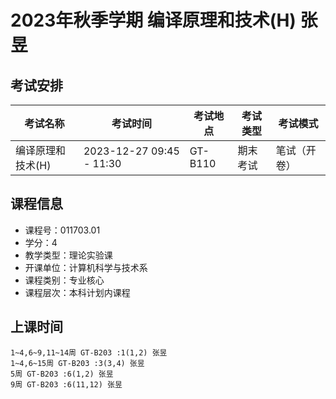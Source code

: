# 2023年秋季学期 编译原理和技术(H) 张昱




## 考试安排

| 考试名称 | 考试时间 | 考试地点 | 考试类型 | 考试模式 |
| -------- | -------- | -------- | -------- | -------- |
| 编译原理和技术(H) | 2023-12-27 09:45 - 11:30 | GT-B110 | 期末考试 | 笔试（开卷） |





## 课程信息

- 课程号：011703.01
- 学分：4
- 教学类型：理论实验课
- 开课单位：计算机科学与技术系
- 课程类别：专业核心
- 课程层次：本科计划内课程

## 上课时间

```
1~4,6~9,11~14周 GT-B203 :1(1,2) 张昱
1~4,6~15周 GT-B203 :3(3,4) 张昱
5周 GT-B203 :6(1,2) 张昱
9周 GT-B203 :6(11,12) 张昱
```

